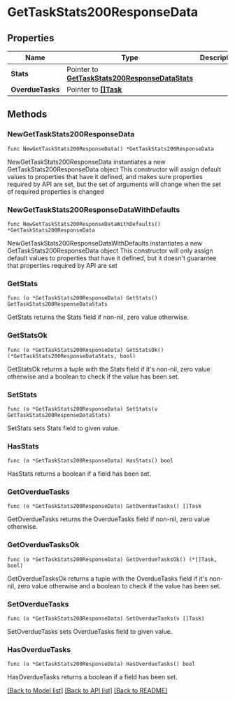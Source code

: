 # GetTaskStats200ResponseData

## Properties

Name | Type | Description | Notes
------------ | ------------- | ------------- | -------------
**Stats** | Pointer to [**GetTaskStats200ResponseDataStats**](GetTaskStats200ResponseDataStats.md) |  | [optional] 
**OverdueTasks** | Pointer to [**[]Task**](Task.md) |  | [optional] 

## Methods

### NewGetTaskStats200ResponseData

`func NewGetTaskStats200ResponseData() *GetTaskStats200ResponseData`

NewGetTaskStats200ResponseData instantiates a new GetTaskStats200ResponseData object
This constructor will assign default values to properties that have it defined,
and makes sure properties required by API are set, but the set of arguments
will change when the set of required properties is changed

### NewGetTaskStats200ResponseDataWithDefaults

`func NewGetTaskStats200ResponseDataWithDefaults() *GetTaskStats200ResponseData`

NewGetTaskStats200ResponseDataWithDefaults instantiates a new GetTaskStats200ResponseData object
This constructor will only assign default values to properties that have it defined,
but it doesn't guarantee that properties required by API are set

### GetStats

`func (o *GetTaskStats200ResponseData) GetStats() GetTaskStats200ResponseDataStats`

GetStats returns the Stats field if non-nil, zero value otherwise.

### GetStatsOk

`func (o *GetTaskStats200ResponseData) GetStatsOk() (*GetTaskStats200ResponseDataStats, bool)`

GetStatsOk returns a tuple with the Stats field if it's non-nil, zero value otherwise
and a boolean to check if the value has been set.

### SetStats

`func (o *GetTaskStats200ResponseData) SetStats(v GetTaskStats200ResponseDataStats)`

SetStats sets Stats field to given value.

### HasStats

`func (o *GetTaskStats200ResponseData) HasStats() bool`

HasStats returns a boolean if a field has been set.

### GetOverdueTasks

`func (o *GetTaskStats200ResponseData) GetOverdueTasks() []Task`

GetOverdueTasks returns the OverdueTasks field if non-nil, zero value otherwise.

### GetOverdueTasksOk

`func (o *GetTaskStats200ResponseData) GetOverdueTasksOk() (*[]Task, bool)`

GetOverdueTasksOk returns a tuple with the OverdueTasks field if it's non-nil, zero value otherwise
and a boolean to check if the value has been set.

### SetOverdueTasks

`func (o *GetTaskStats200ResponseData) SetOverdueTasks(v []Task)`

SetOverdueTasks sets OverdueTasks field to given value.

### HasOverdueTasks

`func (o *GetTaskStats200ResponseData) HasOverdueTasks() bool`

HasOverdueTasks returns a boolean if a field has been set.


[[Back to Model list]](../README.md#documentation-for-models) [[Back to API list]](../README.md#documentation-for-api-endpoints) [[Back to README]](../README.md)


